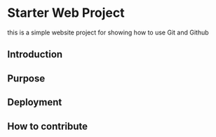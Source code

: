 # Starter Web Project
this is a simple website project for showing how to use Git and Github
## Introduction  
## Purpose
## Deployment
## How to contribute